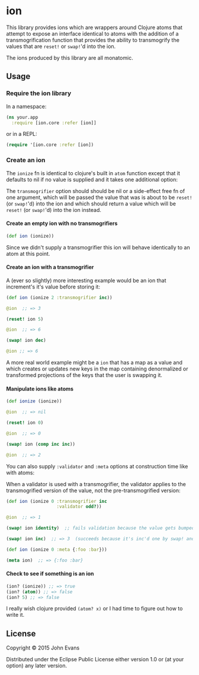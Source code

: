 # ion

This library provides ions which are wrappers around Clojure atoms that attempt
to expose an interface identical to atoms with the addition of a
transmogrification function that provides the ability to transmogrify the
values that are `reset!` or `swap!`'d into the ion.

The ions produced by this library are all monatomic.

## Usage

### Require the ion library

In a namespace:

```clojure
(ns your.app
  :require [ion.core :refer [ion]]
```

or in a REPL:

```clojure
(require '[ion.core :refer [ion])
```

### Create an ion

The `ionize` fn is identical to clojure's built in `atom` function except that
it defaults to nil if no value is supplied and it takes one additional option:

The `transmogrifier` option should should be nil or a side-effect free fn of
one argument, which will be passed the value that was is about to be `reset!`
(or `swap!`'d) into the ion and which should return a value which will be
`reset!` (or `swap!`'d) into the ion instead.

#### Create an empty ion with no transmogrifiers

```clojure
(def ion (ionize))
```

Since we didn't supply a transmogrifier this ion will behave identically to
an atom at this point.

#### Create an ion with a transmogrifier

A (ever so slightly) more interesting example would be an ion that increment's
it's value before storing it:

```clojure
(def ion (ionize 2 :transmogrifier inc))

@ion  ;; => 3

(reset! ion 5)

@ion  ;; => 6

(swap! ion dec)

@ion ;; => 6
```

A more real world example might be a `ion` that has a map as a value and which
creates or updates new keys in the map containing denormalized or transformed
projections of the keys that the user is swapping it.

#### Manipulate ions like atoms

```clojure
(def ionize (ionize))

@ion  ;; => nil

(reset! ion 0)

@ion  ;; => 0

(swap! ion (comp inc inc))

@ion  ;; => 2
```

You can also supply `:validator` and `:meta` options at construction time like
with atoms:

When a validator is used with a transmogrifier, the validator applies to the
transmogrified version of the value, not the pre-transmogrified version:

```clojure
(def ion (ionize 0 :transmogrifier inc
                   :validator odd?))

@ion  ;; => 1

(swap! ion identity)  ;; fails validation because the value gets bumped to 2 which is not odd

(swap! ion inc)  ;; => 3  (succeeds because it's inc'd one by swap! and once by transmogrifier)

(def ion (ionize 0 :meta {:foo :bar}))

(meta ion)  ;; => {:foo :bar}
```


#### Check to see if something is an ion

```clojure
(ion? (ionize)) ;; => true
(ion? (atom)) ;; => false
(ion? 5) ;; => false
```

I really wish clojure provided `(atom? x)` or I had time to figure out how to
write it.

## License

Copyright © 2015 John Evans

Distributed under the Eclipse Public License either version 1.0 or (at
your option) any later version.

